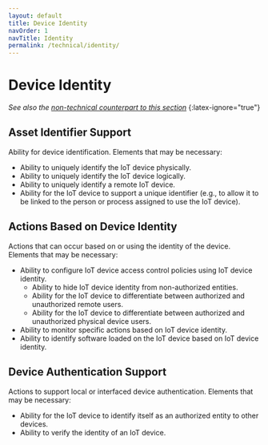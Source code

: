 ```yaml
---
layout: default
title: Device Identity
navOrder: 1
navTitle: Identity
permalink: /technical/identity/
---
```


# Device Identity

_See also the [non-technical counterpart to this section](../_Nontechnical/identity.md)_
{:latex-ignore="true"}

## Asset Identifier Support

Ability for device identification. Elements that may be necessary:

- Ability to uniquely identify the IoT device physically.
- Ability to uniquely identify the IoT device logically.
- Ability to uniquely identify a remote IoT device.
- Ability for the IoT device to support a unique identifier (e.g., to allow it to be linked to the person or process assigned to use the IoT device).

## Actions Based on Device Identity

Actions that can occur based on or using the identity of the device. Elements that may be necessary:

- Ability to configure IoT device access control policies using IoT device identity.
  - Ability to hide IoT device identity from non-authorized entities.
  - Ability for the IoT device to differentiate between authorized and unauthorized remote users.
  - Ability for the IoT device to differentiate between authorized and unauthorized physical device users.
- Ability to monitor specific actions based on IoT device identity.
- Ability to identify software loaded on the IoT device based on IoT device identity.

## Device Authentication Support

Actions to support local or interfaced device authentication. Elements that may be necessary:

- Ability for the IoT device to identify itself as an authorized entity to other devices.
- Ability to verify the identity of an IoT device.

